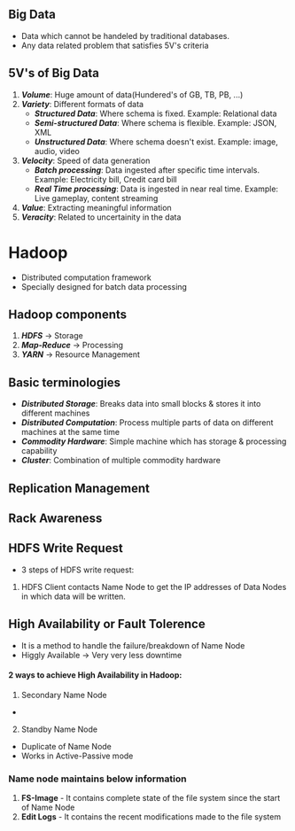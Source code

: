 
## Big Data

- Data which cannot be handeled by traditional databases.
- Any data related problem that satisfies 5V's criteria

## 5V's of Big Data

1. ***Volume***: Huge amount of data(Hundered's of GB, TB, PB, ...)
2. ***Variety***: Different formats of data
	- ***Structured Data***: Where schema is fixed. Example: Relational data  
	- ***Semi-structured Data***: Where schema is flexible. Example: JSON, XML  
	- ***Unstructured Data***: Where schema doesn't exist. Example: image, audio, video  
3. ***Velocity***: Speed of data generation
	- ***Batch processing***: Data ingested after specific time intervals. Example: Electricity bill, Credit card bill
	- ***Real Time processing***: Data is ingested in near real time. Example: Live gameplay, content streaming
4. ***Value***: Extracting meaningful information  
5. ***Veracity***: Related to uncertainity in the data

# Hadoop
- Distributed computation framework  
- Specially designed for batch data processing  

## Hadoop components
1. ***HDFS*** -> Storage 
2. ***Map-Reduce*** -> Processing
3. ***YARN*** -> Resource Management

## Basic terminologies
- ***Distributed Storage***: Breaks data into small blocks & stores it into different machines  
- ***Distributed Computation***: Process multiple parts of data on different machines at the same time  
- ***Commodity Hardware***: Simple machine which has storage & processing capability  
- ***Cluster***: Combination of multiple commodity hardware

## Replication Management

## Rack Awareness

## HDFS Write Request
- 3 steps of HDFS write request:
1. HDFS Client contacts Name Node to get the IP addresses of Data Nodes in which data will be written.

## High Availability or Fault Tolerence
- It is a method to handle the failure/breakdown of Name Node
- Higgly Available -> Very very less downtime

#### 2 ways to achieve High Availability in Hadoop:
1. Secondary Name Node
- 

2. Standby Name Node
- Duplicate of Name Node
- Works in Active-Passive mode

### Name node maintains below information
1. **FS-Image** - It contains complete state of the file system since the start of Name Node
2. **Edit Logs** - It contains the recent modifications made to the file system
